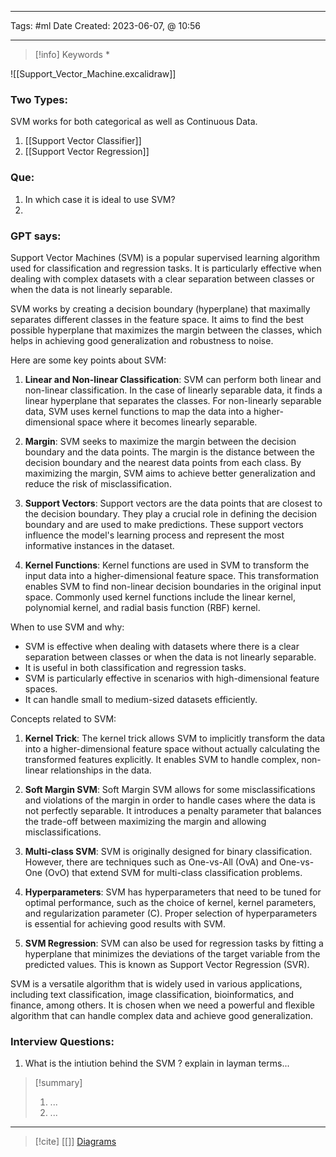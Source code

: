 
------------------------- 
Tags: #ml 
Date Created:  2023-06-07, @ 10:56

---
>[!info] Keywords
>*

![[Support_Vector_Machine.excalidraw]]
### Two Types:
SVM works for both categorical as well as  Continuous Data.

1. [[Support Vector Classifier]]
2. [[Support Vector Regression]]

### Que:
1. In which case it is ideal to use SVM?
2. 


### GPT says:
  
Support Vector Machines (SVM) is a popular supervised learning algorithm used for classification and regression tasks. It is particularly effective when dealing with complex datasets with a clear separation between classes or when the data is not linearly separable.

SVM works by creating a decision boundary (hyperplane) that maximally separates different classes in the feature space. It aims to find the best possible hyperplane that maximizes the margin between the classes, which helps in achieving good generalization and robustness to noise.

Here are some key points about SVM:

1. **Linear and Non-linear Classification**: SVM can perform both linear and non-linear classification. In the case of linearly separable data, it finds a linear hyperplane that separates the classes. For non-linearly separable data, SVM uses kernel functions to map the data into a higher-dimensional space where it becomes linearly separable.
    
2. **Margin**: SVM seeks to maximize the margin between the decision boundary and the data points. The margin is the distance between the decision boundary and the nearest data points from each class. By maximizing the margin, SVM aims to achieve better generalization and reduce the risk of misclassification.
    
3. **Support Vectors**: Support vectors are the data points that are closest to the decision boundary. They play a crucial role in defining the decision boundary and are used to make predictions. These support vectors influence the model's learning process and represent the most informative instances in the dataset.
    
4. **Kernel Functions**: Kernel functions are used in SVM to transform the input data into a higher-dimensional feature space. This transformation enables SVM to find non-linear decision boundaries in the original input space. Commonly used kernel functions include the linear kernel, polynomial kernel, and radial basis function (RBF) kernel.
    

When to use SVM and why:

- SVM is effective when dealing with datasets where there is a clear separation between classes or when the data is not linearly separable.
- It is useful in both classification and regression tasks.
- SVM is particularly effective in scenarios with high-dimensional feature spaces.
- It can handle small to medium-sized datasets efficiently.

Concepts related to SVM:

1. **Kernel Trick**: The kernel trick allows SVM to implicitly transform the data into a higher-dimensional feature space without actually calculating the transformed features explicitly. It enables SVM to handle complex, non-linear relationships in the data.
    
2. **Soft Margin SVM**: Soft Margin SVM allows for some misclassifications and violations of the margin in order to handle cases where the data is not perfectly separable. It introduces a penalty parameter that balances the trade-off between maximizing the margin and allowing misclassifications.
    
3. **Multi-class SVM**: SVM is originally designed for binary classification. However, there are techniques such as One-vs-All (OvA) and One-vs-One (OvO) that extend SVM for multi-class classification problems.
    
4. **Hyperparameters**: SVM has hyperparameters that need to be tuned for optimal performance, such as the choice of kernel, kernel parameters, and regularization parameter (C). Proper selection of hyperparameters is essential for achieving good results with SVM.
    
5. **SVM Regression**: SVM can also be used for regression tasks by fitting a hyperplane that minimizes the deviations of the target variable from the predicted values. This is known as Support Vector Regression (SVR).
    

SVM is a versatile algorithm that is widely used in various applications, including text classification, image classification, bioinformatics, and finance, among others. It is chosen when we need a powerful and flexible algorithm that can handle complex data and achieve good generalization.



### Interview Questions:
1. What is the intiution behind the SVM ? explain in layman terms...






>[!summary] 
>1. ...
>2. ...

----
>[!cite]
> [[]]
> [Diagrams](obsidian://open?vault=My%20Data%20Science%20Notes&file=Excalidraw%2FSupport_Vector_Machine.excalidraw)
